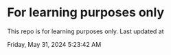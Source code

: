 # For learning purposes only
This repo is for learning purposes only.
Last updated at

Friday, May 31, 2024 5:23:42 AM

